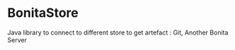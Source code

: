 # BonitaStore
Java library to connect to different store to get artefact : Git, Another Bonita Server
